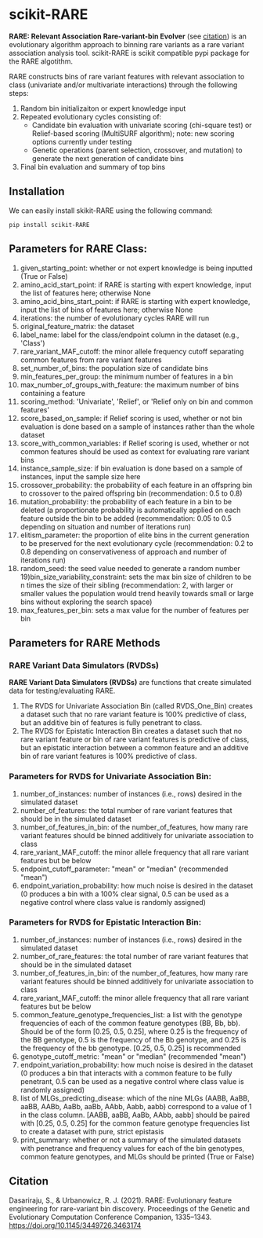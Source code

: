 # scikit-RARE

**RARE: Relevant Association Rare-variant-bin Evolver** (see [citation](#citiation)) is an evolutionary algorithm approach to binning rare variants as a rare variant association analysis tool. scikit-RARE is scikit compatible pypi package for the RARE algotithm.

RARE constructs bins of rare variant features with relevant association to class (univariate and/or multivariate interactions) through the following steps:

1. Random bin initializaiton or expert knowledge input
2. Repeated evolutionary cycles consisting of:
   - Candidate bin evaluation with univariate scoring (chi-square test) or Relief-based scoring (MultiSURF algorithm); note: new scoring options currently under testing
   - Genetic operations (parent selection, crossover, and mutation) to generate the next generation of candidate bins
3. Final bin evaluation and summary of top bins

## Installation
We can easily install skikit-RARE using the following command:
```
pip install scikit-RARE
```

## Parameters for RARE Class:
1) given_starting_point: whether or not expert knowledge is being inputted (True or False)
2) amino_acid_start_point: if RARE is starting with expert knowledge, input the list of features here; otherwise None
3) amino_acid_bins_start_point: if RARE is starting with expert knowledge, input the list of bins of features here; otherwise None
4) iterations: the number of evolutionary cycles RARE will run
5) original_feature_matrix: the dataset 
6) label_name: label for the class/endpoint column in the dataset (e.g., 'Class')
7) rare_variant_MAF_cutoff: the minor allele frequency cutoff separating common features from rare variant features
8) set_number_of_bins: the population size of candidate bins
9) min_features_per_group: the minimum number of features in a bin
10) max_number_of_groups_with_feature: the maximum number of bins containing a feature
11) scoring_method: 'Univariate', 'Relief', or 'Relief only on bin and common features'
12) score_based_on_sample: if Relief scoring is used, whether or not bin evaluation is done based on a sample of instances rather than the whole dataset
13) score_with_common_variables: if Relief scoring is used, whether or not common features should be used as context for evaluating rare variant bins
14) instance_sample_size: if bin evaluation is done based on a sample of instances, input the sample size here
15) crossover_probability: the probability of each feature in an offspring bin to crossover to the paired offspring bin (recommendation: 0.5 to 0.8)
16) mutation_probability: the probability of each feature in a bin to be deleted (a proportionate probability is automatically applied on each feature outside the bin to be added (recommendation: 0.05 to 0.5 depending on situation and number of iterations run)
17) elitism_parameter: the proportion of elite bins in the current generation to be preserved for the next evolutionary cycle (recommendation: 0.2 to 0.8 depending on conservativeness of approach and number of iterations run)
18) random_seed: the seed value needed to generate a random number
19)bin_size_variability_constraint: sets the max bin size of children to be n times the size of their sibling (recommendation: 2, with larger or smaller values the population would trend heavily towards small or large bins without exploring the search space)
20) max_features_per_bin: sets a max value for the number of features per bin

## Parameters for RARE Methods
### RARE Variant Data Simulators (RVDSs)
**RARE Variant Data Simulators (RVDSs)** are functions that create simulated data for testing/evaluating RARE.
1) The RVDS for Univariate Association Bin (called RVDS_One_Bin) creates a dataset such that no rare variant feature is 100% predictive of class, but an additive bin of features is fully penetrant to class.
2) The RVDS for Epistatic Interaction Bin creates a dataset such that no rare variant feature or bin of rare variant features is predictive of class, but an epistatic interaction between a common feature and an additive bin of rare variant features is 100% predictive of class.

### Parameters for RVDS for Univariate Association Bin:
1) number_of_instances: number of instances (i.e., rows) desired in the simulated dataset
2) number_of_features: the total number of rare variant features that should be in the simulated dataset
3) number_of_features_in_bin: of the number_of_features, how many rare variant features should be binned additively for univariate association to class
4) rare_variant_MAF_cutoff: the minor allele frequency that all rare variant features but be below
5) endpoint_cutoff_parameter: "mean" or "median" (recommended "mean")
6) endpoint_variation_probability: how much noise is desired in the dataset (0 produces a bin with a 100% clear signal, 0.5 can be used as a negative control where class value is randomly assigned)

### Parameters for RVDS for Epistatic Interaction Bin:
1) number_of_instances: number of instances (i.e., rows) desired in the simulated dataset
2) number_of_rare_features: the total number of rare variant features that should be in the simulated dataset
3) number_of_features_in_bin: of the number_of_features, how many rare variant features should be binned additively for univariate association to class
4) rare_variant_MAF_cutoff: the minor allele frequency that all rare variant features but be below
5) common_feature_genotype_frequencies_list: a list with the genotype frequencies of each of the common feature genotypes (BB, Bb, bb). Should be of the form [0.25, 0.5, 0.25], where 0.25 is the frequency of the BB genotype, 0.5 is the frequency of the Bb genotype, and 0.25 is the frequency of the bb genotype. [0.25, 0.5, 0.25] is recommended
6) genotype_cutoff_metric: "mean" or "median" (recommended "mean")
7) endpoint_variation_probability: how much noise is desired in the dataset (0 produces a bin that interacts with a common feature to be fully penetrant, 0.5 can be used as a negative control where class value is randomly assigned)
8) list of MLGs_predicting_disease: which of the nine MLGs (AABB, AaBB, aaBB, AABb, AaBb, aaBb, AAbb, Aabb, aabb) correspond to a value of 1 in the class column. [AABB, aaBB, AaBb, AAbb, aabb] should be paired with [0.25, 0.5, 0.25] for the common feature genotype frequencies list to create a dataset with pure, strict epistasis
9) print_summary: whether or not a summary of the simulated datasets with penetrance and frequency values for each of the bin genotypes, common feature genotypes, and MLGs should be printed (True or False)

## Citation
Dasariraju, S., & Urbanowicz, R. J. (2021). RARE: Evolutionary feature engineering for rare-variant bin discovery. Proceedings of the Genetic and Evolutionary Computation Conference Companion, 1335–1343. https://doi.org/10.1145/3449726.3463174
